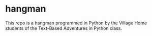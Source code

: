 hangman
=======

This repo is a hangman programmed in Python by the Village Home students of the Text-Based Adventures in Python class.
